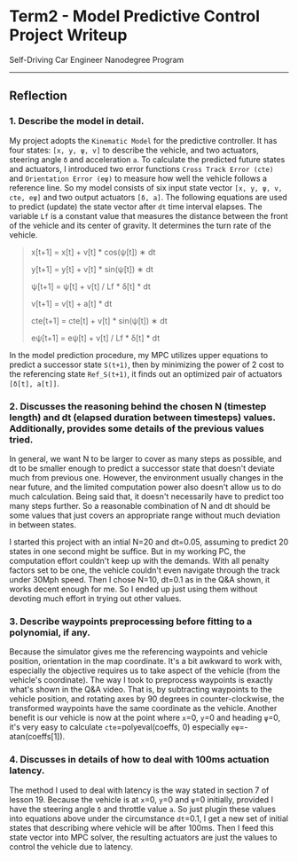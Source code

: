 # Term2 - Model Predictive Control Project Writeup
Self-Driving Car Engineer Nanodegree Program

---

## Reflection


### 1. Describe the model in detail.
My project adopts the `Kinematic Model` for the predictive controller. It has four states: `[x, y, ψ, v]` to describe the vehicle, and two actuators, steering angle `δ` and acceleration `a`. To calculate the predicted future states and actuators, I introduced two error functions `Cross Track Error (cte)` and `Orientation Error (eψ)` to measure how well the vehicle follows a reference line. So my model consists of six input state vector `[x, y, ψ, v, cte, eψ]` and two output actuators `[δ, a]`. The following equations are used to predict (update) the state vector after `dt` time interval elapses. The variable `Lf` is a constant value that measures the distance between the front of the vehicle and its center of gravity. It determines the turn rate of the vehicle.
> x[t+1]​ = x[t]​ + v[t] * ​cos(ψ[t​]) ∗ dt
>
> y[t+1] = y[t] + v[t] * sin(ψ[t]​) ∗ dt
>
> ψ[t+1] = ψ[t] + v[t] / Lf * δ[t] * dt
>
> v[t+1] = v[t] + a[t] * dt
>
> cte[t+1] = cte[t] + v[t] * sin(ψ[t]​) ∗ dt
>
> eψ[t+1] = eψ[t] + v[t] / Lf * δ[t] * dt

In the model prediction procedure, my MPC utilizes upper equations to predict a successor state `S(t+1)`, then by minimizing the power of 2 cost to the referencing state `Ref_S(t+1)`, it finds out an optimized pair of actuators `[δ[t], a[t]]`.


### 2. Discusses the reasoning behind the chosen N (timestep length) and dt (elapsed duration between timesteps) values. Additionally, provides some details of the previous values tried.
In general, we want N to be larger to cover as many steps as possible, and dt to be smaller enough to predict a successor state that doesn't deviate much from previous one. However, the environment usually changes in the near future, and the limited computation power also doesn't allow us to do much calculation. Being said that, it doesn't necessarily have to predict too many steps further. So a reasonable combination of N and dt should be some values that just covers an appropriate range without much deviation in between states.

I started this project with an intial N=20 and dt=0.05, assuming to predict 20 states in one second might be suffice. But in my working PC, the computation effort couldn't keep up with the demands. With all penalty factors set to be one, the vehicle couldn't even navigate through the track under 30Mph speed. Then I chose N=10, dt=0.1 as in the Q&A shown, it works decent enough for me. So I ended up just using them without devoting much effort in trying out other values.


### 3. Describe waypoints preprocessing before fitting to a polynomial, if any.
Because the simulator gives me the referencing waypoints and vehicle position, orientation in the map coordinate. It's a bit awkward to work with, especially the objective requires us to take aspect of the vehicle (from the vehicle's coordinate). The way I took to preprocess waypoints is exactly what's shown in the Q&A video. That is, by subtracting waypoints to the vehicle position, and rotating axes by 90 degrees in counter-clockwise, the transformed waypoints have the same coordinate as the vehicle. Another benefit is our vehicle is now at the point where `x`=0, `y`=0 and heading `ψ`=0, it's very easy to calculate `cte`=polyeval(coeffs, 0) especially `eψ`=-atan(coeffs[1]).


### 4. Discusses in details of how to deal with 100ms actuation latency.
The method I used to deal with latency is the way stated in section 7 of lesson 19. Because the vehicle is at `x`=0, `y`=0 and `ψ`=0 initially, provided I have the steering angle `δ` and throttle value `a`. So just plugin these values into equations above under the circumstance `dt`=0.1, I get a new set of initial states that describing where vehicle will be after 100ms. Then I feed this state vector into MPC solver, the resulting actuators are just the values to control the vehicle due to latency.
